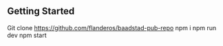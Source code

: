 

## Getting Started

Git clone https://github.com/flanderos/baadstad-pub-repo
npm i
npm run dev
npm start
